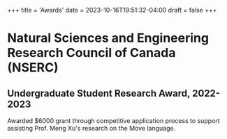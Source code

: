 +++
title = 'Awards'
date = 2023-10-16T19:51:32-04:00
draft = false
+++
# Natural Sciences and Engineering Research Council of Canada (NSERC)
## Undergraduate Student Research Award, 2022-2023
Awarded $6000 grant through competitive application process to support assisting
Prof. Meng Xu's research on the Move language.
